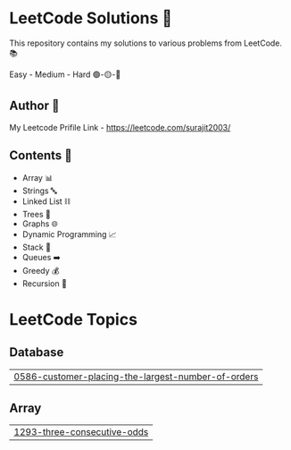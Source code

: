 # LeetCode Solutions :pencil:

This repository contains my solutions to various problems from LeetCode. :books:

Easy - Medium - Hard :green_circle:-:yellow_circle:-:red_circle:

## Author :bust_in_silhouette:

My Leetcode  Prifile Link - https://leetcode.com/surajit2003/

## Contents :open_book:

- Array :bar_chart:
- Strings :abc:
- Linked List :chains:
- Trees :deciduous_tree:
- Graphs :globe_with_meridians:
- Dynamic Programming :chart_with_upwards_trend:
- Stack :vertical_traffic_light:
- Queues :arrow_right:
- Greedy :moneybag:
- Recursion :repeat:



<!---LeetCode Topics Start-->
# LeetCode Topics
## Database
|  |
| ------- |
| [0586-customer-placing-the-largest-number-of-orders](https://github.com/SURAJIT12003/LeetCode/tree/master/0586-customer-placing-the-largest-number-of-orders) |
## Array
|  |
| ------- |
| [1293-three-consecutive-odds](https://github.com/SURAJIT12003/LeetCode/tree/master/1293-three-consecutive-odds) |
<!---LeetCode Topics End-->